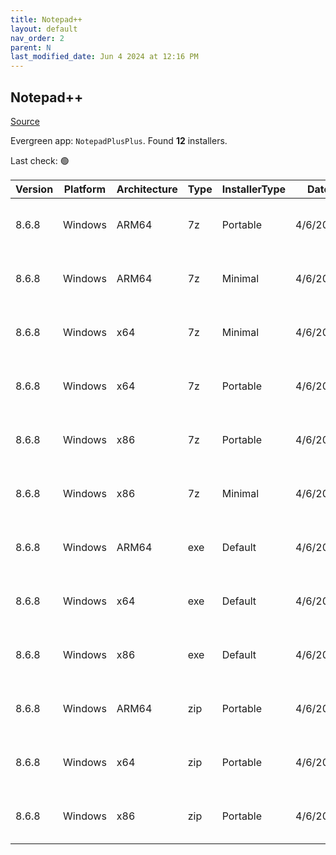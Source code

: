 ```yaml
---
title: Notepad++
layout: default
nav_order: 2
parent: N
last_modified_date: Jun 4 2024 at 12:16 PM
---
```


## Notepad++

[Source](https://notepad-plus-plus.org/)

Evergreen app: `NotepadPlusPlus`. Found **12** installers.

Last check: 🟢

| Version | Platform | Architecture | Type | InstallerType | Date     | Size    | URI                                                                                                                                                                                                                                              |
| ------- | -------- | ------------ | ---- | ------------- | -------- | ------- | ------------------------------------------------------------------------------------------------------------------------------------------------------------------------------------------------------------------------------------------------ |
| 8.6.8   | Windows  | ARM64        | 7z   | Portable      | 4/6/2024 | 3779311 | [https://github.com/notepad-plus-plus/notepad-plus-plus/releases/download/v8.6.8/npp.8.6.8.portable.arm64.7z](https://github.com/notepad-plus-plus/notepad-plus-plus/releases/download/v8.6.8/npp.8.6.8.portable.arm64.7z)                       |
| 8.6.8   | Windows  | ARM64        | 7z   | Minimal       | 4/6/2024 | 2062798 | [https://github.com/notepad-plus-plus/notepad-plus-plus/releases/download/v8.6.8/npp.8.6.8.portable.minimalist.arm64.7z](https://github.com/notepad-plus-plus/notepad-plus-plus/releases/download/v8.6.8/npp.8.6.8.portable.minimalist.arm64.7z) |
| 8.6.8   | Windows  | x64          | 7z   | Minimal       | 4/6/2024 | 2278179 | [https://github.com/notepad-plus-plus/notepad-plus-plus/releases/download/v8.6.8/npp.8.6.8.portable.minimalist.x64.7z](https://github.com/notepad-plus-plus/notepad-plus-plus/releases/download/v8.6.8/npp.8.6.8.portable.minimalist.x64.7z)     |
| 8.6.8   | Windows  | x64          | 7z   | Portable      | 4/6/2024 | 4098246 | [https://github.com/notepad-plus-plus/notepad-plus-plus/releases/download/v8.6.8/npp.8.6.8.portable.x64.7z](https://github.com/notepad-plus-plus/notepad-plus-plus/releases/download/v8.6.8/npp.8.6.8.portable.x64.7z)                           |
| 8.6.8   | Windows  | x86          | 7z   | Portable      | 4/6/2024 | 3834508 | [https://github.com/notepad-plus-plus/notepad-plus-plus/releases/download/v8.6.8/npp.8.6.8.portable.7z](https://github.com/notepad-plus-plus/notepad-plus-plus/releases/download/v8.6.8/npp.8.6.8.portable.7z)                                   |
| 8.6.8   | Windows  | x86          | 7z   | Minimal       | 4/6/2024 | 2056454 | [https://github.com/notepad-plus-plus/notepad-plus-plus/releases/download/v8.6.8/npp.8.6.8.portable.minimalist.7z](https://github.com/notepad-plus-plus/notepad-plus-plus/releases/download/v8.6.8/npp.8.6.8.portable.minimalist.7z)             |
| 8.6.8   | Windows  | ARM64        | exe  | Default       | 4/6/2024 | 4652656 | [https://github.com/notepad-plus-plus/notepad-plus-plus/releases/download/v8.6.8/npp.8.6.8.Installer.arm64.exe](https://github.com/notepad-plus-plus/notepad-plus-plus/releases/download/v8.6.8/npp.8.6.8.Installer.arm64.exe)                   |
| 8.6.8   | Windows  | x64          | exe  | Default       | 4/6/2024 | 4985152 | [https://github.com/notepad-plus-plus/notepad-plus-plus/releases/download/v8.6.8/npp.8.6.8.Installer.x64.exe](https://github.com/notepad-plus-plus/notepad-plus-plus/releases/download/v8.6.8/npp.8.6.8.Installer.x64.exe)                       |
| 8.6.8   | Windows  | x86          | exe  | Default       | 4/6/2024 | 4832328 | [https://github.com/notepad-plus-plus/notepad-plus-plus/releases/download/v8.6.8/npp.8.6.8.Installer.exe](https://github.com/notepad-plus-plus/notepad-plus-plus/releases/download/v8.6.8/npp.8.6.8.Installer.exe)                               |
| 8.6.8   | Windows  | ARM64        | zip  | Portable      | 4/6/2024 | 5926457 | [https://github.com/notepad-plus-plus/notepad-plus-plus/releases/download/v8.6.8/npp.8.6.8.portable.arm64.zip](https://github.com/notepad-plus-plus/notepad-plus-plus/releases/download/v8.6.8/npp.8.6.8.portable.arm64.zip)                     |
| 8.6.8   | Windows  | x64          | zip  | Portable      | 4/6/2024 | 6126337 | [https://github.com/notepad-plus-plus/notepad-plus-plus/releases/download/v8.6.8/npp.8.6.8.portable.x64.zip](https://github.com/notepad-plus-plus/notepad-plus-plus/releases/download/v8.6.8/npp.8.6.8.portable.x64.zip)                         |
| 8.6.8   | Windows  | x86          | zip  | Portable      | 4/6/2024 | 5644035 | [https://github.com/notepad-plus-plus/notepad-plus-plus/releases/download/v8.6.8/npp.8.6.8.portable.zip](https://github.com/notepad-plus-plus/notepad-plus-plus/releases/download/v8.6.8/npp.8.6.8.portable.zip)                                 |
